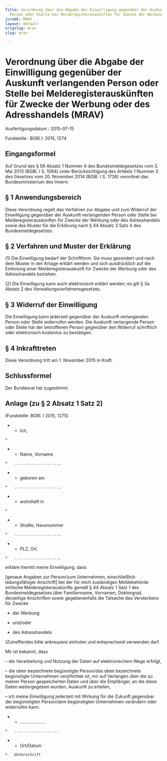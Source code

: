 ```yaml
---
Title: Verordnung über die Abgabe der Einwilligung gegenüber der Auskunft verlangenden
  Person oder Stelle bei Melderegisterauskünften für Zwecke der Werbung oder des Adresshandels
jurabk: MRAV
layout: default
origslug: mrav
slug: mrav

---
```


# Verordnung über die Abgabe der Einwilligung gegenüber der Auskunft verlangenden Person oder Stelle bei Melderegisterauskünften für Zwecke der Werbung oder des Adresshandels (MRAV)

Ausfertigungsdatum
:   2015-07-15

Fundstelle
:   BGBl I: 2015, 1274


## Eingangsformel

Auf Grund des § 56 Absatz 1 Nummer 4 des Bundesmeldegesetzes vom 3.
Mai 2013 (BGBl. I S. 1084) unter Berücksichtigung des Artikels 1
Nummer 3 des Gesetzes vom 20. November 2014 (BGBl. I S. 1738)
verordnet das Bundesministerium des Innern:


## § 1 Anwendungsbereich

Diese Verordnung regelt das Verfahren zur Abgabe und zum Widerruf der
Einwilligung gegenüber der Auskunft verlangenden Person oder Stelle
bei Melderegisterauskünften für Zwecke der Werbung oder des
Adresshandels sowie das Muster für die Erklärung nach § 44 Absatz 3
Satz 4 des Bundesmeldegesetzes.


## § 2 Verfahren und Muster der Erklärung

(1) Die Einwilligung bedarf der Schriftform. Sie muss gesondert und
nach dem Muster in der Anlage erklärt werden und sich ausdrücklich auf
die Einholung einer Melderegisterauskunft für Zwecke der Werbung oder
des Adresshandels beziehen.

(2) Die Einwilligung kann auch elektronisch erklärt werden; es gilt §
3a Absatz 2 des Verwaltungsverfahrensgesetzes.


## § 3 Widerruf der Einwilligung

Die Einwilligung kann jederzeit gegenüber der Auskunft verlangenden
Person oder Stelle widerrufen werden. Die Auskunft verlangende Person
oder Stelle hat der betroffenen Person gegenüber den Widerruf
schriftlich oder elektronisch kostenlos zu bestätigen.


## § 4 Inkrafttreten

Diese Verordnung tritt am 1. November 2015 in Kraft.


## Schlussformel

Der Bundesrat hat zugestimmt.


## Anlage (zu § 2 Absatz 1 Satz 2)

(Fundstelle: BGBl. I 2015, 1275)


*    *   Ich,

    *

*    *   Name, Vorname

    *   ....................,


*    *   geboren am

    *   ....................,


*    *   wohnhaft in

    *

*    *   Straße, Hausnummer

    *   ....................,


*    *   PLZ, Ort

    *   ....................,



erkläre hiermit meine Einwilligung, dass

[genaue Angaben zur Person/zum Unternehmen, einschließlich
ladungsfähiger Anschrift]
bei der für mich zuständigen Meldebehörde einfache
Melderegisterauskünfte gemäß § 44 Absatz 1 Satz 1 des
Bundesmeldegesetzes über Familienname, Vornamen, Doktorgrad,
derzeitige Anschriften sowie gegebenenfalls die Tatsache des
Versterbens für Zwecke

*   der Werbung


*   und/oder


*   des Adresshandels



(Zutreffendes bitte ankreuzen)
einholen und entsprechend verwenden darf.

Mir ist bekannt, dass

–   die Verarbeitung und Nutzung der Daten auf elektronischem Wege
    erfolgt,


–   die oben bezeichnete begünstigte Person/das oben bezeichnete
    begünstigte Unternehmen verpflichtet ist, mir auf Verlangen über die
    zu meiner Person gespeicherten Daten und über die Empfänger, an die
    diese Daten weitergegeben wurden, Auskunft zu erteilen,


–   ich meine Einwilligung jederzeit mit Wirkung für die Zukunft gegenüber
    der begünstigten Person/dem begünstigten Unternehmen verändern oder
    widerrufen kann.




*    *   ....................

    *   ....................


*    *   Ort/Datum

    *   Unterschrift




